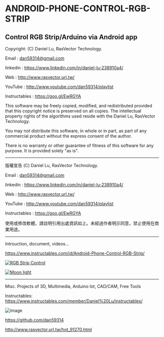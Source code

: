 # ANDROID-PHONE-CONTROL-RGB-STRIP
Control RGB Strip/Arduino via Android app
 ---------------------------------------------------------------------------------

  Copyright: (C) Daniel Lu, RasVector Technology.

  Email : dan59314@gmail.com
  
  linkedin : https://www.linkedin.com/in/daniel-lu-238910a4/
  
  Web :     http://www.rasvector.url.tw/
  
  YouTube : http://www.youtube.com/dan59314/playlist
  
  Instructables : https://goo.gl/EwRGYA
  
  

  This software may be freely copied, modified, and redistributed
  provided that this copyright notice is preserved on all copies.
  The intellectual property rights of the algorithms used reside
  with the Daniel Lu, RasVector Technology.

  You may not distribute this software, in whole or in part, as
  part of any commercial product without the express consent of
  the author.

  There is no warranty or other guarantee of fitness of this
  software for any purpose. It is provided solely "as is".

  ---------------------------------------------------------------------------------
  版權宣告  (C) Daniel Lu, RasVector Technology.

  Email : dan59314@gmail.com
  
  linkedin : https://www.linkedin.com/in/daniel-lu-238910a4/
  
  Web :     http://www.rasvector.url.tw/
  
  YouTube : http://www.youtube.com/dan59314/playlist
  
  Instructables : https://goo.gl/EwRGYA
  
  

  使用或修改軟體，請註明引用出處資訊如上。未經過作者明示同意，禁止使用在商業用途。
  
  
  ---------------------------------------------------------------------------------

Introuction, document, videos...

https://www.instructables.com/id/Android-Phone-Control-RGB-Strip/


[![RGB Strip Control](https://cdn.instructables.com/FHM/W0OU/IIAMCKUO/FHMW0OUIIAMCKUO.MEDIUM.jpg)](https://youtu.be/m5HRJDRDZ1w?t=0s "RGB Strip Control") 
		

[![Moon light](https://cdn.instructables.com/F32/VJGE/IIAMCKUK/F32VJGEIIAMCKUK.LARGE.jpg)](https://youtu.be/m92EGf-6nt8?t=0s "RGB Strip Control") 

------------------------------------------------------------------------------------      
Misc. Projects of 3D, Multimedia, Arduino Iot, CAD/CAM, Free Tools

Instructables: https://www.instructables.com/member/Daniel%20Lu/instructables/

![image](https://github.com/dan59314/Pulse-Sensor-Arduino/blob/master/Instructables01.JPG)

https://github.com/dan59314

http://www.rasvector.url.tw/hot_91270.html

